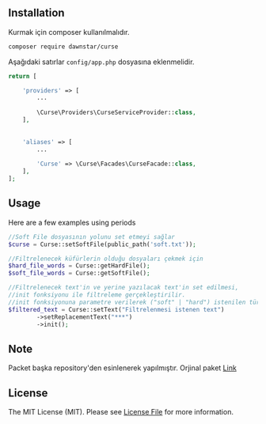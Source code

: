 ## Installation

Kurmak için composer kullanılmalıdır.

``` bash
composer require dawnstar/curse
```


Aşağıdaki satırlar `config/app.php` dosyasına eklenmelidir.

```php
return [

    'providers' => [
        ...
        
        \Curse\Providers\CurseServiceProvider::class,
    ],
    
    
    'aliases' => [
        ...
        
        'Curse' => \Curse\Facades\CurseFacade::class,
    ],
];
```

## Usage


Here are a few examples using periods 
```php
//Soft File dosyasının yolunu set etmeyi sağlar
$curse = Curse::setSoftFile(public_path('soft.txt'));

//Filtrelenecek küfürlerin olduğu dosyaları çekmek için
$hard_file_words = Curse::getHardFile();
$soft_file_words = Curse::getSoftFile();

//Filtrelenecek text'in ve yerine yazılacak text'in set edilmesi,
//init fonksiyonu ile filtreleme gerçekleştirilir. 
//init fonksiyonuna parametre verilerek ("soft" | "hard") istenilen türde filtreleme yapılabilir.
$filtered_text = Curse::setText("Filtrelenmesi istenen text")
        ->setReplacementText("***")
        ->init();
```

## Note
Packet başka repository'den esinlenerek yapılmıştır. Orjinal paket [Link](https://github.com/90pixel/kufur-filtresi)

## License

The MIT License (MIT). Please see [License File](LICENSE.md) for more information.
